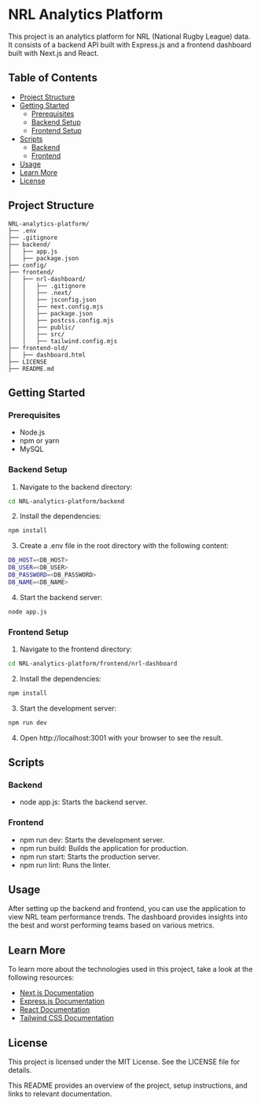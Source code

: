 # NRL Analytics Platform

This project is an analytics platform for NRL (National Rugby League) data. It consists of a backend API built with Express.js and a frontend dashboard built with Next.js and React.

## Table of Contents

- [Project Structure](#project-structure)
- [Getting Started](#getting-started)
  - [Prerequisites](#prerequisites)
  - [Backend Setup](#backend-setup)
  - [Frontend Setup](#frontend-setup)
- [Scripts](#scripts)
  - [Backend](#backend)
  - [Frontend](#frontend)
- [Usage](#usage)
- [Learn More](#learn-more)
- [License](#license)

## Project Structure

```
NRL-analytics-platform/
├── .env
├── .gitignore
├── backend/
│   ├── app.js
│   ├── package.json
├── config/
├── frontend/
│   ├── nrl-dashboard/
│   │   ├── .gitignore
│   │   ├── .next/
│   │   ├── jsconfig.json
│   │   ├── next.config.mjs
│   │   ├── package.json
│   │   ├── postcss.config.mjs
│   │   ├── public/
│   │   ├── src/
│   │   ├── tailwind.config.mjs
├── frontend-old/
│   ├── dashboard.html
├── LICENSE
├── README.md
```

## Getting Started

### Prerequisites

- Node.js
- npm or yarn
- MySQL

### Backend Setup

1. Navigate to the backend directory:

```sh
cd NRL-analytics-platform/backend
```

2. Install the dependencies:

```sh
npm install
```

3. Create a .env file in the root directory with the following content:

```sh
DB_HOST=<DB_HOST>
DB_USER=<DB_USER>
DB_PASSWORD=<DB_PASSWORD>
DB_NAME=<DB_NAME>
```

4. Start the backend server:

```sh
node app.js
```

### Frontend Setup

1. Navigate to the frontend directory:

```sh
cd NRL-analytics-platform/frontend/nrl-dashboard
```

2. Install the dependencies:

```sh
npm install
```

3. Start the development server:

```sh
npm run dev
```

4. Open http://localhost:3001 with your browser to see the result.


## Scripts

### Backend

-   node app.js: Starts the backend server.

### Frontend

-   npm run dev: Starts the development server.
-   npm run build: Builds the application for production.
-   npm run start: Starts the production server.
-   npm run lint: Runs the linter.

## Usage

After setting up the backend and frontend, you can use the application to view NRL team performance trends. The dashboard provides insights into the best and worst performing teams based on various metrics.

## Learn More

To learn more about the technologies used in this project, take a look at the following resources:

- [Next.js Documentation](https://nextjs.org/docs)
- [Express.js Documentation](https://expressjs.com/)
- [React Documentation](https://react.dev/)
- [Tailwind CSS Documentation](https://tailwindcss.com/docs)

## License

This project is licensed under the MIT License. See the LICENSE file for details.

This README provides an overview of the project, setup instructions, and links to relevant documentation.
